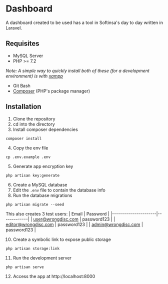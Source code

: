 # Dashboard
A dashboard created to be used has a tool in Softinsa's day to day  written in Laravel.

## Requisites
 * MySQL Server
 * PHP >= 7.2

 *Note: A simple way to quickly install both of these (for a development environment) is with [xampp](https://www.apachefriends.org/index.html)*

 * Git Bash
 * [Composer](https://getcomposer.org/doc/00-intro.md#installation-windows) (PHP's package manager)

## Installation

1. Clone the repository
2. cd into the directory
3. Install composer dependencies
```
composer install
```
4. Copy the env file
```
cp .env.example .env
```
5. Generate app encryption key
```
php artisan key:generate
```
6. Create a MySQL database
7. Edit the `.env` file to contain the database info
8. Run the database migrations
```
php artisan migrate --seed
```

This also creates 3 test users:
| Email                | Password    |
|----------------------|-------------|
| user@wrongdisc.com   | password123 |
| editor@wrongdisc.com | password123 |
| admin@wrongdisc.com  | password123 |

10. Create a symbolic link to expose public storage
```
php artisan storage:link
```
11. Run the development server
```
php artisan serve
```
12. Access the app at http://localhost:8000
